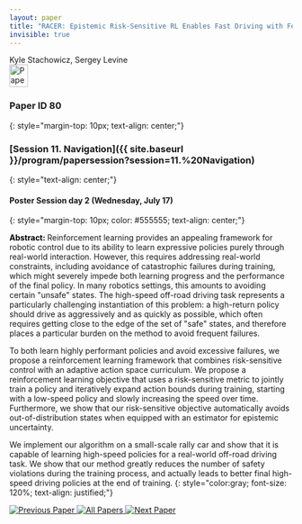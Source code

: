 ```yaml
---
layout: paper
title: "RACER: Epistemic Risk-Sensitive RL Enables Fast Driving with Fewer Crashes"
invisible: true
---
```

<div class="paper-authors">
<div class="paper-author-box">
    <div class="paper-author-name">Kyle Stachowicz, Sergey Levine</div>
    <div class="paper-author-uni"></div>
</div>

</div><div class="paper-pdf">
                <div> <a href="https://www.roboticsproceedings.org/rss20/p080.pdf"><img src="{{ site.baseurl }}/images/paper_link.png" alt="Paper Website" width = "33"  height = "40"/></a> </div>
                </div>

### Paper ID 80
{: style="margin-top: 10px; text-align: center;"}

### [Session 11. Navigation]({{ site.baseurl }}/program/papersession?session=11.%20Navigation)
{: style="text-align: center;"}

#### Poster Session day 2 (Wednesday, July 17)
{: style="margin-top: 10px; color: #555555; text-align: center;"}

<b style="color: black;">Abstract: </b>Reinforcement learning provides an appealing framework for robotic control due to its ability to learn expressive policies purely through real-world interaction. However, this requires addressing real-world constraints, including avoidance of catastrophic failures during training, which might severely impede both learning progress and the performance of the final policy. In many robotics settings, this amounts to avoiding certain "unsafe" states. The high-speed off-road driving task represents a particularly challenging instantiation of this problem: a high-return policy should drive as aggressively and as quickly as possible, which often requires getting close to the edge of the set of "safe" states, and therefore places a particular burden on the method to avoid frequent failures.
 

 To both learn highly performant policies and avoid excessive failures, we propose a reinforcement learning framework that combines risk-sensitive control with an adaptive action space curriculum. We propose a reinforcement learning objective that uses a risk-sensitive metric to jointly train a policy and iteratively expand action bounds during training, starting with a low-speed policy and slowly increasing the speed over time. Furthermore, we show that our risk-sensitive objective automatically avoids out-of-distribution states when equipped with an estimator for epistemic uncertainty.
 

 We implement our algorithm on a small-scale rally car and show that it is capable of learning high-speed policies for a real-world off-road driving task. We show that our method greatly reduces the number of safety violations during the training process, and actually leads to better final high-speed driving policies at the end of training.
{: style="color:gray; font-size: 120%; text-align: justified;"}


<div class="paper-menu">
<a href="{{ site.baseurl }}/program/papers/079/"> <img src="{{ site.baseurl }}/images/previous_paper_icon.png" alt="Previous Paper" title="Previous Paper"/> </a>
<a href="{{ site.baseurl }}/program/papers"><img src="{{ site.baseurl }}/images/overview_icon.png" alt="All Papers" title="All Papers"/> </a>
<a href="{{ site.baseurl }}/program/papers/081/"> <img src="{{ site.baseurl }}/images/next_paper_icon.png" alt="Next Paper" title="Next Paper"/> </a>

</div>
